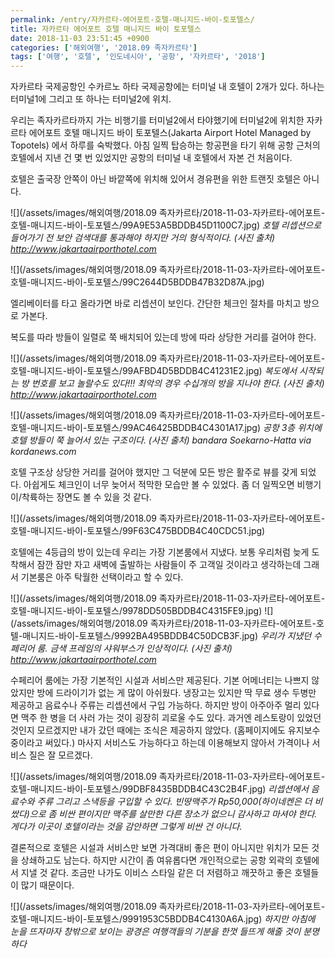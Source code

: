 ```yaml
---
permalink: /entry/자카르타-에어포트-호텔-매니지드-바이-토포텔스/
title: 자카르타 에어포트 호텔 매니지드 바이 토포텔스
date: 2018-11-03 23:51:45 +0900
categories: ['해외여행', '2018.09 족자카르타']
tags: ['여행', '호텔', '인도네시아', '공항', '자카르타', '2018']
---
```



자카르타 국제공항인 수카르노 하타 국제공항에는 터미널 내 호텔이 2개가 있다.
하나는 터미널1에 그리고 또 하나는 터미널2에 위치.

우리는 족자카르타까지 가는 비행기를 터미널2에서 타야했기에 터미널2에 위치한 자카르타 에어포트 호텔 매니지드 바이 토포텔스(Jakarta Airport Hotel Managed by Topotels) 에서 하루를 숙박했다.
아침 일찍 탑승하는 항공편을 타기 위해 공항 근처의 호텔에서 지낸 건 몇 번 있었지만 공항의 터미널 내 호텔에서 자본 건 처음이다.


호텔은 출국장 안쪽이 아닌 바깥쪽에 위치해 있어서 경유편을 위한 트랜짓 호텔은 아니다.

![](/assets/images/해외여행/2018.09 족자카르타/2018-11-03-자카르타-에어포트-호텔-매니지드-바이-토포텔스/99A9E53A5BDDB45D1100C7.jpg)
*호텔 리셉션으로 들어가기 전 보안 검색대를 통과해야 하지만 거의 형식적이다. (사진 출처) http://www.jakartaairporthotel.com*

![](/assets/images/해외여행/2018.09 족자카르타/2018-11-03-자카르타-에어포트-호텔-매니지드-바이-토포텔스/99C2644D5BDDB47B32D87A.jpg)

엘리베이터를 타고 올라가면 바로 리셉션이 보인다.
간단한 체크인 절차를 마치고 방으로 가본다.

복도를 따라 방들이 일렬로 쭉 배치되어 있는데 방에 따라 상당한 거리를 걸어야 한다.

![](/assets/images/해외여행/2018.09 족자카르타/2018-11-03-자카르타-에어포트-호텔-매니지드-바이-토포텔스/99AFBD4D5BDDB4C41231E2.jpg)
*복도에서 시작되는 방 번호를 보고 놀랄수도 있다!!! 최악의 경우 수십개의 방을 지나야 한다. (사진 출처) http://www.jakartaairporthotel.com*

![](/assets/images/해외여행/2018.09 족자카르타/2018-11-03-자카르타-에어포트-호텔-매니지드-바이-토포텔스/99AC46425BDDB4C4301A17.jpg)
*공항 3층 위치에 호텔 방들이 쭉 늘어서 있는 구조이다. (사진 출처) bandara Soekarno-Hatta via kordanews.com*


호텔 구조상 상당한 거리를 걸어야 했지만 그 덕분에 모든 방은 활주로 뷰를 갖게 되었다.
아쉽게도 체크인이 너무 늦어서 적막한 모습만 볼 수 있었다. 좀 더 일찍오면 비행기 이/착륙하는 장면도 볼 수 있을 것 같다.

![](/assets/images/해외여행/2018.09 족자카르타/2018-11-03-자카르타-에어포트-호텔-매니지드-바이-토포텔스/99F63C475BDDB4C40CDC51.jpg)


호텔에는 4등급의 방이 있는데 우리는 가장 기본룸에서 지냈다.
보통 우리처럼 늦게 도착해서 잠깐 잠만 자고 새벽에 출발하는 사람들이 주 고객일 것이라고 생각하는데 그래서 기본룸은 아주 탁월한 선택이라고 할 수 있다.

![](/assets/images/해외여행/2018.09 족자카르타/2018-11-03-자카르타-에어포트-호텔-매니지드-바이-토포텔스/9978DD505BDDB4C4315FE9.jpg)
![](/assets/images/해외여행/2018.09 족자카르타/2018-11-03-자카르타-에어포트-호텔-매니지드-바이-토포텔스/9992BA495BDDB4C50DCB3F.jpg)
*우리가 지냈던 수페리어 룸. 금색 프레임의 샤워부스가 인상적이다. (사진 출처) http://www.jakartaairporthotel.com*

수페리어 룸에는 가장 기본적인 시설과 서비스만 제공된다.
기본 어메너티는 나쁘지 않았지만 방에 드라이기가 없는 게 많이 아쉬웠다.
냉장고는 있지만 딱 무료 생수 두병만 제공하고 음료수나 주류는 리셉션에서 구입 가능하다. 하지만 방이 아주아주 멀리 있다면 맥주 한 병을 더 사러 가는 것이 굉장히 괴로울 수도 있다.
과거엔 레스토랑이 있었던 것인지 모르겠지만 내가 갔던 때에는 조식은 제공하지 않았다. (홈페이지에도 유지보수중이라고 써있다.)
마사지 서비스도 가능하다고 하는데 이용해보지 않아서 가격이나 서비스 질은 잘 모르겠다.

![](/assets/images/해외여행/2018.09 족자카르타/2018-11-03-자카르타-에어포트-호텔-매니지드-바이-토포텔스/99DBF8435BDDB4C43C2B4F.jpg)
*리셉션에서 음료수와 주류 그리고 스낵등을 구입할 수 있다. 빈땅맥주가 Rp50,000(하이네켄은 더 비쌌다)으로 좀 비싼 편이지만 맥주를 살만한 다른 장소가 없으니 감사하고 마셔야 한다. 게다가 이곳이 호텔이라는 것을 감안하면 그렇게 비싼 건 아니다.*


결론적으로 호텔은 시설과 서비스만 보면 가격대비 좋은 편이 아니지만 위치가 모든 것을 상쇄하고도 남는다.
하지만 시간이 좀 여유롭다면 개인적으로는 공항 외곽의 호텔에서 지낼 것 같다. 조금만 나가도 이비스 스타일 같은 더 저렴하고 깨끗하고 좋은 호텔들이 많기 때문이다.


![](/assets/images/해외여행/2018.09 족자카르타/2018-11-03-자카르타-에어포트-호텔-매니지드-바이-토포텔스/9991953C5BDDB4C4130A6A.jpg)
*하지만 아침에 눈을 뜨자마자 창밖으로 보이는 광경은 여행객들의 기분을 한껏 들뜨게 해줄 것이 분명하다*

